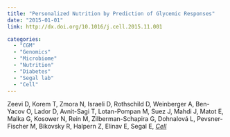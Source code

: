 ```yaml
---
title: "Personalized Nutrition by Prediction of Glycemic Responses"
date: "2015-01-01"
link: http://dx.doi.org/10.1016/j.cell.2015.11.001

categories:
  - "CGM"
  - "Genomics"
  - "Microbiome"
  - "Nutrition"
  - "Diabetes"
  - "Segal lab"
  - "Cell"
---
```


Zeevi D, Korem T, Zmora N, Israeli D, Rothschild D, Weinberger A, Ben-Yacov O, Lador D, Avnit-Sagi T, Lotan-Pompan M, Suez J, Mahdi J, Matot E, Malka G, Kosower N, Rein M, Zilberman-Schapira G, Dohnalová L, Pevsner-Fischer M, Bikovsky R, Halpern Z, Elinav E, Segal E, [*Cell*](http://dx.doi.org/10.1016/j.cell.2015.11.001)



